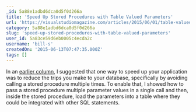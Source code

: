 ```yaml
---
_id: 5a88e1adbd6dca0d5f0d266a
title: 'Speed Up Stored Procedures with Table Valued Parameters'
url: 'https://visualstudiomagazine.com/articles/2015/06/01/table-valued-parameters.aspx'
category: 5a88e1adbd6dca0d5f0d266a
slug: 'speed-up-stored-procedures-with-table-valued-parameters'
user_id: 5a83ce59d6eb0005c4ecda2c
username: 'bill-s'
createdOn: '2015-06-13T07:47:35.000Z'
tags: []
---
```


In an <a href="http://visualstudiomagazine.com/articles/2015/04/01/stored-procedure-and-temporary-tables.aspx" target="_blank">earlier column</a>, I suggested that one way to speed up your application was to reduce the trips you make to your database, specifically by avoiding calling a stored procedure multiple times. To enable that, I showed how to pass a stored procedure multiple parameter values in a single call and then, inside the stored procedure, load the parameters into a table where they could be integrated with other SQL statements.
